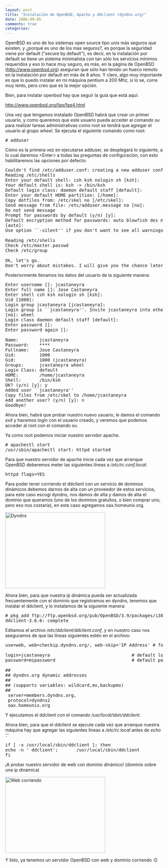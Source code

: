 ```yaml
---
layout: post
title: "Instalación de OpenBSD, Apache y ddclient (dyndns.org)"
date: 2006-09-05
comments: true
categories: 
---
```


OpenBSD es uno de los sistemas open source tipo unix más seguros que existen, y ¿porqué es uno de los mas seguros?, es porque la seguridad viene por default ("secure by default"), es decir, en la instalación por default se tiene un sistema minimalista con tan sólo los servicios mínimos requeridos y eso lo hace muy seguro, es más, en la página de OpenBSD (<a href="http://www.openbsd.org" title="OpenBSD">http://www.openbsd.org</a>) aseguran que sólo han tenido un hueco remoto en la instalación por default en más de 8 años. Y claro, algo muy importante es que lo puedo instalar en mi máquina pentium a 200 Mhz, si lo se, corre muy lento, pero creo que es la mejor opción.

<!-- more -->

Bien, para instalar openbsd hay que seguir la guía que está aquí:

<a href="http://www.openbsd.org/faq/faq4.html" title="OpenBSD faq 4">http://www.openbsd.org/faq/faq4.html</a>

Una vez que tengamos instalado OpenBSD habrá que crear un primer usuario, y como queremos que este usuario pueda acceder al comando <i>su</i> para realizar tareas administrativas como root se tendrá que agregar el usuario al grupo <i>wheel</i>. Se ejecuta el siguiente comando como root:
<pre># adduser</pre>
Cómo es la primera vez en ejecutarse adduser, se desplegará lo siguiente, a lo cual daremos &lt;Enter&gt; a todas las preguntas de configuración, con esto habilitaremos las opciones por defecto:
<pre>Couldn't find /etc/adduser.conf: creating a new adduser configuration file
Reading /etc/shells
Enter your default shell: csh ksh nologin sh [ksh]:
Your default shell is: ksh -&gt; /bin/ksh
Default login class: daemon default staff [default]:
Enter your default HOME partition: [/home]:
Copy dotfiles from: /etc/skel no [/etc/skel]:
Send message from file: /etc/adduser.message no [no]:
Do not send message
Prompt for passwords by default (y/n) [y]:
Default encryption method for passwords: auto blowfish des md5 old
[auto]:
Use option ``-silent'' if you don't want to see all warnings and questions.

Reading /etc/shells
Check /etc/master.passwd
Check /etc/group

Ok, let's go.
Don't worry about mistakes. I will give you the chance later to correct any input.</pre>
Posteriormente llenamos los datos del usuario de la siguiente manera:
<pre>Enter username []: jcastaneyra
Enter full name []: Jose Castaneyra
Enter shell csh ksh nologin sh [ksh]:
Uid [1000]:
Login group jcastaneyra [jcastaneyra]:
Login group is ``jcastaneyra''. Invite jcastaneyra into other groups: guest no
[no]: wheel
Login class daemon default staff [default]:
Enter password []:
Enter password again []:

Name:        jcastaneyra
Password:    ****
Fullname:    Jose Castaneyra
Uid:         1000
Gid:         1000 (jcastaneyra)
Groups:      jcastaneyra wheel
Login Class: default
HOME:        /home/jcastaneyra
Shell:       /bin/ksh
OK? (y/n) [y]: y
Added user ``jcastaneyra''
Copy files from /etc/skel to /home/jcastaneyra
Add another user? (y/n) [y]: n
Goodbye!</pre>
Ahora bien, habrá que probar nuestro nuevo usuario, le damos el comando <i>exit</i> y hacemos login con el usuario creado, y veremos que podemos acceder al root con el comando <i>su</i>.

Ya como root podemos iniciar nuestro servidor apache.
<pre># apachectl start
/usr/sbin/apachectl start: httpd started</pre>
Para que nuestro servidor de apache inicie cada vez que arranque OpenBSD deberemos meter las siguientes líneas a <i>/etc/rc.conf.local</i>:
<pre>httpd_flags=YES</pre>
Para poder tener corriendo el ddclient con un servicio de dominios dinámicos debemos darnos de alta con un proveedor de estos servicios, para este caso escogí dyndns, nos damos de alta y damos de alta el dominio que queramos (uno de los dominios gratuitos, o bien comprar uno, pero eso nos costaría), en este caso agregamos oax.homeunix.org.

<a href="http://img432.imageshack.us/img432/919/dyndnsmg5.jpg"><img src="http://img459.imageshack.us/img459/4291/dyndnszb6.jpg" alt="Dyndns" height="242" width="320" /></a>

Ahora bien, para que nuestra ip dinámica pueda ser actualizada frecuentemente con el dominio que registramos en dyndns, tenemos que instalar el ddclient, y lo instalamos de la siguiente manera:
<pre># pkg_add ftp://ftp.openbsd.org/pub/OpenBSD/3.9/packages/i386/ddclient-3.6.6.tgz
ddclient-3.6.6: complete</pre>
Editamos el archivo <i>/etc/ddclient/ddclient.conf</i>, y en nuestro caso nos aseguramos de que las líneas siguientes estén en el archivo:
<pre>use=web, web=checkip.dyndns.org/, web-skip='IP Address' # found after IP Address

login=jcastaneyra                               # default login
password=mipassword                             # default password

##
## dyndns.org dynamic addresses
##
## (supports variables: wildcard,mx,backupmx)
##
 server=members.dyndns.org,
 protocol=dyndns2
 oax.homeunix.org</pre>
Y ejecutamos el ddclient con el comando <i>/usr/local/sbin/ddclient</i>.

Ahora bien, para que el ddclient se ejecute cada vez que arranque nuestra máquina hay que agregar las siguientes líneas a <i>/etc/rc.local</i> antes de <i>echo '.'</i>
<pre>if [ -x /usr/local/sbin/ddclient ]; then
echo -n ' ddclient';       /usr/local/sbin/ddclient
fi</pre>
¡A probar nuestro servidor de web con dominio dinámico! (dominio sobre una ip dinámica)

<a href="http://img459.imageshack.us/img459/7516/apacheoaxpd8.jpg"><img src="http://img367.imageshack.us/img367/6486/apacheoaxcl1.jpg" alt="Web corriendo" height="242" width="320" /></a>

Y listo, ya tenemos un servidor OpenBSD con web y dominio corriendo :D
